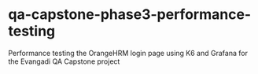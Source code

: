 # qa-capstone-phase3-performance-testing
Performance testing the OrangeHRM login page using K6 and Grafana for the Evangadi QA Capstone project
